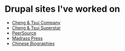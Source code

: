 Drupal sites I've worked on
============================

* [Cheng & Tsui Company](http://www.cheng-tsui.com)
* [Cheng & Tsui Superstar](http://www.cheng-tsui.com/superstar)
* [PeerSource](http://my.cheng-tsui.com)
* [Madrass Press](http://madraspress.com)
* [Chinese Biographies](http://www.chinesebiographies.com)
